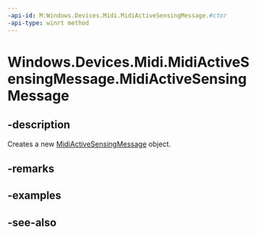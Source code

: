 ```yaml
---
-api-id: M:Windows.Devices.Midi.MidiActiveSensingMessage.#ctor
-api-type: winrt method
---
```


<!-- Method syntax
public MidiActiveSensingMessage()
-->

# Windows.Devices.Midi.MidiActiveSensingMessage.MidiActiveSensingMessage

## -description
Creates a new [MidiActiveSensingMessage](midiactivesensingmessage.md) object.

## -remarks

## -examples

## -see-also
